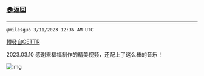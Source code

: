 ###  [:house:返回](README.md)
---


`@milesguo 3/11/2023 12:36 AM UTC`

[轉發自GETTR](https://gettr.com/post/p2b3noyd0e4)

2023.03.10 感谢来福福制作的精美视频，还配上了这么棒的音乐！

![img](https://media.gettr.com/group5/getter/2023/03/11/00/e53c5749-df9d-a6df-8e2d-6907887700d0/out.jpg)
